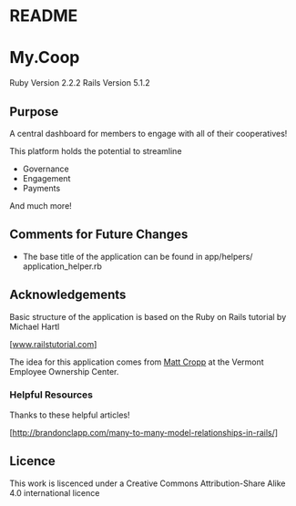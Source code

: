 # README

My.Coop
==============

Ruby Version 2.2.2
Rails Version 5.1.2

Purpose
-------
A central dashboard for members to engage with all of their cooperatives!

This platform holds the potential to streamline
 * Governance
 * Engagement
 * Payments

And much more!

Comments for Future Changes
---------------------------

 * The base title of the application can be found in app/helpers/
   application\_helper.rb

Acknowledgements
----------------

Basic structure of the application is based on the Ruby on Rails
tutorial by Michael Hartl

[www.railstutorial.com]

The idea for this application comes from [Matt Cropp](www.veoc.org/staff) at the Vermont
Employee Ownership Center.

### Helpful Resources ###
Thanks to these helpful articles!

[http://brandonclapp.com/many-to-many-model-relationships-in-rails/]

Licence
--------

This work is liscenced under a Creative Commons Attribution-Share
Alike 4.0 international licence



